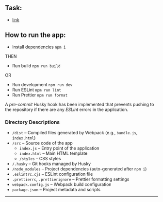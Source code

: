 ## Task: 
- [link](https://docs.google.com/document/d/1zpXXeSae-BlcxPKgw3DhxZA92cspVailrPYoaXSYrW8/edit?pli=1&tab=t.0)

## How to run the app:

- Install dependencies ```npm i```

THEN

- Run build ```npm run build```

OR

- Run development ```npm run dev```
- Run ESLint ```npm run lint```
- Run Prettier ```npm run format```

A *pre-commit* Husky hook has been implemented that prevents pushing to the repository if there are any *ESLint* errors in the application.



### Directory Descriptions

- `/dist` – Compiled files generated by Webpack (e.g., `bundle.js`, `index.html`)
- `/src` – Source code of the app  
  - `index.js` – Entry point of the application  
  - `index.html` – Main HTML template  
  - `/styles` – CSS styles
- `/.husky` – Git hooks managed by Husky
- `/node_modules` – Project dependencies (auto-generated after ```npm i```)
- `.eslintrc.cjs` – ESLint configuration file
- `.prettierrc`, `.prettierignore` – Prettier formatting settings
- `webpack.config.js` – Webpack build configuration
- `package.json` – Project metadata and scripts


---

